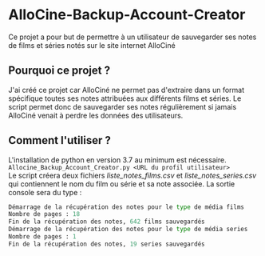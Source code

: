 # AlloCine-Backup-Account-Creator
Ce projet a pour but de permettre à un utilisateur de sauvegarder ses notes de films et séries notés sur le site internet AlloCiné

## Pourquoi ce projet ?
J'ai créé ce projet car AlloCiné ne permet pas d'extraire dans un format spécifique toutes ses notes attribuées aux différents films et séries. Le script permet donc de sauvegarder ses notes régulièrement si jamais AlloCiné venait à perdre les données des utilisateurs.

## Comment l'utiliser ?
L'installation de python en version 3.7 au minimum est nécessaire.<br />
`Allocine_Backup_Account_Creator.py <URL du profil utilisateur>`<br />
Le script créera deux fichiers *liste_notes_films.csv* et *liste_notes_series.csv* qui contiennent le nom du film ou série et sa note associée.
La sortie console sera du type :<br />
```python
Démarrage de la récupération des notes pour le type de média films
Nombre de pages : 18
Fin de la récupération des notes, 642 films sauvegardés
Démarrage de la récupération des notes pour le type de média series
Nombre de pages : 1
Fin de la récupération des notes, 19 series sauvegardés
```
